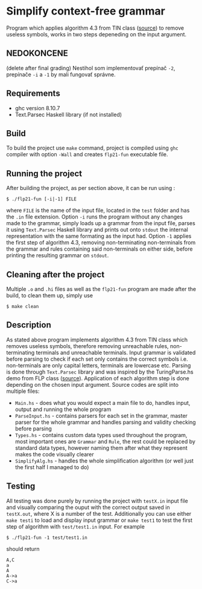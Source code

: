 # Simplify context-free grammar

Program which applies algorithm 4.3 from TIN class ([source](http://www.fit.vutbr.cz/study/courses/TIN/public/Texty/TIN-studijni-text.pdf "Source")) to remove useless symbols, works in two steps depeneding on the input argument.

## NEDOKONCENE
(delete after final grading)
Nestihol som implementovať prepínač `-2`, prepínače `-i` a `-1` by mali fungovať správne.

## Requirements
* ghc version 8.10.7
* Text.Parsec Haskell library (if not installed)

## Build
To build the project use `make` command, project is compiled using `ghc` compiler with option `-Wall` and creates `flp21-fun` executable file.

## Running the project
After building the project, as per section above, it can be run using :

```shell
$ ./flp21-fun [-i|-1] FILE
```
where 
`FILE` is the name of the input file, located in the `test` folder and has the `.in` file extension. Option `-i` runs the program without any changes made to the grammar, simply loads up a grammar from the input file, parses it using `Text.Parsec` Haskell library and prints out onto `stdout` the internal representation with the same formating as the input had. Option `-1` applies the first step of algorithm 4.3, removing non-terminating non-terminals from the grammar and rules containing said non-terminals on either side, before printing the resulting grammar on `stdout`.

## Cleaning after the project

Multiple `.o` and `.hi` files as well as the `flp21-fun` program are made after the build, to clean them up, simply use
```shell
$ make clean
```

## Description

As stated above program implements algorithm 4.3 from TIN class which removes useless symbols, therefore removing unreachable rules, non-terminating terminals and unreachable terminals. Input grammar is validated before parsing to check if each set only contains the correct symbols i.e. non-terminals are only capital letters, terminals are lowercase etc. Parsing is done through `Text.Parsec` library and was inspired by the TuringParse.hs demo from FLP class ([source](https://wis.fit.vutbr.cz/FIT/st/cfs.php.cs?file=%2Fcourse%2FFLP-IT%2Fpclabs%2FTuring-machine%2FTuringParse.hs&cid=14578 "Source")). Application of each algorithm step is done depending on the chosen input argument. Source codes are split into multiple files:
* `Main.hs` - does what you would expect a main file to do, handles input, output and running the whole program
* `ParseInput.hs` - contains parsers for each set in the grammar, master parser for the whole grammar and handles parsing and validity checking before parsing
* `Types.hs` - contains custom data types used throughout the program, most important ones are `Grammar` and `Rule`, the rest could be replaced by standard data types, however naming them after what they represent makes the code visually clearer
* `SimplifyAlg.hs` - handles the whole simplification algorithm (or well just the first half I managed to do)

## Testing

All testing was done purely by running the project with `testX.in` input file and visually comparing the ouput with the correct output saved in `testX.out`, where X is a number of the test. Additionally you can use either `make testi` to load and display input grammar or `make test1` to test the first step of algorithm with `test/test1.in` input.
For example 
```shell
$ ./flp21-fun -1 test/test1.in
```
should return
```
A,C
a
A
A->a
C->a

```